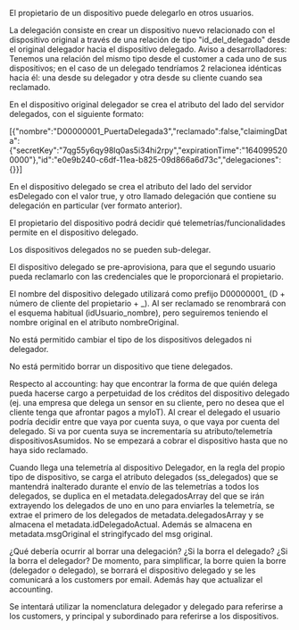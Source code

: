El propietario de un dispositivo puede delegarlo en otros usuarios.

La delegación consiste en crear un dispositivo nuevo relacionado con el dispositivo original a través de una relación de tipo "id_del_delegado" desde el original delegador hacia el dispositivo delegado. Aviso a desarrolladores: Tenemos una relación del mismo tipo desde el customer a cada uno de sus dispositivos; en el caso de un delegado tendríamos 2 relacionea idénticas hacia él: una desde su delegador y otra desde su cliente cuando sea reclamado.

En el dispositivo original delegador se crea el atributo del lado del servidor delegados, con el siguiente formato:

[{"nombre":"D00000001_PuertaDelegada3","reclamado":false,"claimingData":{"secretKey":"7qg55y6qy98lq0as5i34hi2rpy","expirationTime":"1640995200000"},"id":"e0e9b240-c6df-11ea-b825-09d866a6d73c","delegaciones":{}}]

En el dispositivo delegado se crea el atributo del lado del servidor esDelegado con el valor true, y otro llamado delegación que contiene su delegación en particular (ver formato anterior).

El propietario del dispositivo podrá decidir qué telemetrías/funcionalidades permite en el dispositivo delegado.

Los dispositivos delegados no se pueden sub-delegar.

El dispositivo delegado se pre-aprovisiona, para que el segundo usuario pueda reclamarlo con las credenciales que le proporcionará el propietario.

El nombre del dispositivo delegado utilizará como prefijo D00000001_ (D + número de cliente del propietario + _). Al ser reclamado se renombrará con el esquema habitual (idUsuario_nombre), pero seguiremos teniendo el nombre original en el atributo nombreOriginal.

No está permitido cambiar el tipo de los dispositivos delegados ni delegador.

No está permitido borrar un dispositivo que tiene delegados.

Respecto al accounting: hay que encontrar la forma de que quién delega pueda hacerse cargo a perpetuidad de los créditos del dispositivo delegado (ej. una empresa que delega un sensor en su cliente, pero no desea que el cliente tenga que afrontar pagos a myIoT). Al crear el delegado el usuario podría decidir entre que vaya por cuenta suya, o que vaya por cuenta del delegado. Si va por cuenta suya se incrementaría su atributo/telemetría dispositivosAsumidos. No se empezará a cobrar el dispositivo hasta que no haya sido reclamado.

Cuando llega una telemetría al dispositivo Delegador, en la regla del propio tipo de dispositivo, se carga el atributo delegados (ss_delegados) que se mantendrá inalterado durante el envío de las telemetrías a todos los delegados, se duplica en el metadata.delegadosArray del que se irán extrayendo los delegados de uno en uno para enviarles la telemetría, se extrae el primero de los delegados de metadata.delegadosArray y se almacena el metadata.idDelegadoActual. Además se almacena en metadata.msgOriginal el stringifycado del msg original. 

¿Qué debería ocurrir al borrar una delegación? ¿Si la borra el delegado? ¿Si la borra el delegador? De momento, para simplificar, la borre quien la borre (delegador o delegado), se borrará el dispositivo delegado y se les comunicará a los customers por email. Además hay que actualizar el accounting.

Se intentará utilizar la nomenclatura delegador y delegado para referirse a los customers, y principal y subordinado para referirse a los dispositivos.
